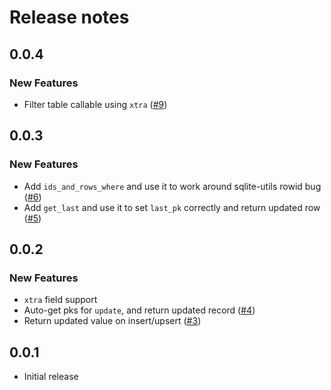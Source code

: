 # Release notes

<!-- do not remove -->

## 0.0.4

### New Features

- Filter table callable using `xtra` ([#9](https://github.com/AnswerDotAI/fastlite/issues/9))


## 0.0.3

### New Features

- Add `ids_and_rows_where` and use it to work around sqlite-utils rowid bug ([#6](https://github.com/AnswerDotAI/fastlite/issues/6))
- Add `get_last` and use it to set `last_pk` correctly and return updated row ([#5](https://github.com/AnswerDotAI/fastlite/issues/5))


## 0.0.2

### New Features

- `xtra` field support
- Auto-get pks for `update`, and return updated record ([#4](https://github.com/AnswerDotAI/fastlite/issues/4))
- Return updated value on insert/upsert ([#3](https://github.com/AnswerDotAI/fastlite/issues/3))


## 0.0.1

- Initial release

